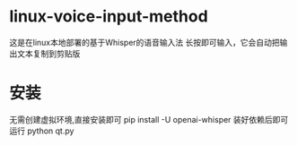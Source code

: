 # linux-voice-input-method
这是在linux本地部署的基于Whisper的语音输入法
长按即可输入，它会自动把输出文本复制到剪贴版

# 安装
无需创建虚拟环境,直接安装即可
pip install -U openai-whisper
装好依赖后即可运行
python qt.py
